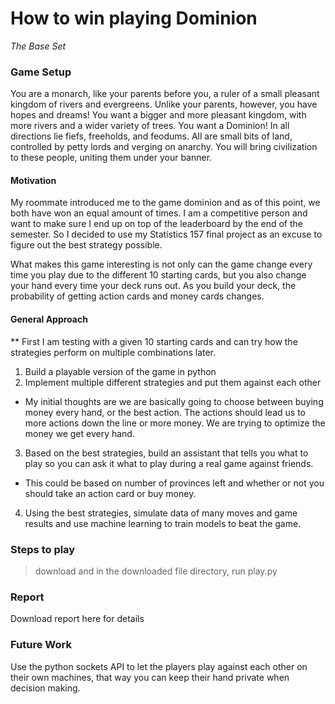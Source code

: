 # How to win playing Dominion
_The Base Set_

### Game Setup
You are a monarch, like your parents before you, a ruler of a small pleasant kingdom of rivers and evergreens. Unlike your parents, however, you have hopes and dreams! You want a bigger and more pleasant kingdom, with more rivers and a wider variety of trees. You want a Dominion! In all directions lie fiefs, freeholds, and feodums. All are small bits of land, controlled by petty lords and verging on anarchy. You will bring civilization to these people, uniting them under your banner.

#### Motivation
My roommate introduced me to the game dominion and as of this point, we both have won an equal amount of times. I am a competitive person and want to make sure I end up on top of the leaderboard by the end of the semester. So I decided to use my Statistics 157 final project as an excuse to figure out the best strategy possible.

What makes this game interesting is not only can the game change every time you play due to the different 10 starting cards, but you also change your hand every time your deck runs out. As you build your deck, the probability of getting action cards and money cards changes.

#### General Approach
** First I am testing with a given 10 starting cards and can try how the strategies perform on multiple combinations later.

1. Build a playable version of the game in python
2. Implement multiple different strategies and put them against each other
  * My initial thoughts are we are basically going to choose between buying money every hand, or the best action. The actions should lead us to more actions down the line or more money. We are trying to optimize the money we get every hand.
3. Based on the best strategies, build an assistant that tells you what to play so you can ask it what to play during a real game against friends.
  * This could be based on number of provinces left and whether or not you should take an action card or buy money.  
4. Using the best strategies, simulate data of many moves and game results and use machine learning to train models to beat the game.


### Steps to play

> download and in the downloaded file directory, run play.py

### Report

Download report here for details

### Future Work

Use the python sockets API to let the players play against each other on their own machines, that way you can keep their hand private when decision making.
